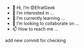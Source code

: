 - 👋 Hi, I’m @EfratGeek
- 👀 I’m interested in ...
- 🌱 I’m currently learning ...
- 💞️ I’m looking to collaborate on ...
- 📫 How to reach me ...

<!---
EfratGeek/EfratGeek is a ✨ special ✨ repository because its `README.md` (this file) appears on your GitHub profile.
You can click the Preview link to take a look at your changes.
--->


add new commit for checking
